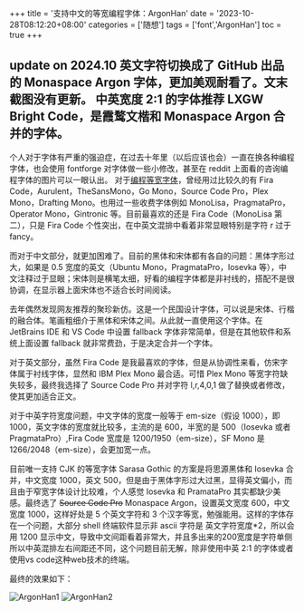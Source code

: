 +++
title = '支持中文的等宽编程字体：ArgonHan'
date = '2023-10-28T08:12:20+08:00'
categories = ['随想']
tags = ['font','ArgonHan']
toc = true
+++

update on 2024.10 英文字符切换成了 GitHub 出品的 Monaspace Argon 字体，更加美观耐看了。文末截图没有更新。
中英宽度 2:1 的字体推荐 LXGW Bright Code，是霞鹜文楷和 Monaspace Argon 合并的字体。
------

个人对于字体有严重的强迫症，在过去十年里（以后应该也会）一直在换各种编程字体，也会使用 fontforge 对字体做一些小修改，甚至在 reddit 上面看的咨询编程字体的图片可以一眼认出。 
对于[编程等宽字体](https://www.programmingfonts.org/)，曾经用过比较久的有 Fira Code，Aurulent，TheSansMono，Go Mono，Source Code Pro，Plex Mono，Drafting Mono。也用过一些收费字体例如 MonoLisa，PragmataPro，Operator Mono，Gintronic 等。目前最喜欢的还是 Fira Code（MonoLisa 第二），只是 Fira Code 个性突出，在中英文混排中看着非常显眼特别是字符 r 过于 fancy。

<!--more-->

而对于中文部分，就更加困难了。目前的黑体和宋体都有各自的问题：黑体字形过大，如果是 0.5 宽度的英文（Ubuntu Mono，PragmataPro，Iosevka 等），中文注释过于显眼；宋体则是横笔太细，好看的编程字体都是非衬线的，搭配不是很协调，在显示器上面宋体也不适合长时间阅读。

去年偶然发现网友推荐的聚珍新仿。这是一个民国设计字体，可以说是宋体、行楷的融合体。笔画粗细介于黑体和宋体之间。从此就一直使用这个字体。在 JetBrains IDE 和 VS Code 中设置 fallback 字体非常简单，但是在其他软件和系统上面设置 fallback 就非常费劲，于是决定合并一个字体。

对于英文部分，虽然 Fira Code 是我最喜欢的字体，但是从协调性来看，仿宋字体属于衬线字体，显然和 IBM Plex Mono 最合适。可惜 Plex Mono 等宽字符缺失较多，最终我选择了 Source Code Pro 并对字符 l,r,4,0,1 做了替换或者修改，使其更加适合正文。

对于中英字符宽度问题，中文字体的宽度一般等于 em-size（假设 1000），即 1000，英文字体的宽度就比较多，主流的是 600，半宽的是 500（Iosevka 或者 PragmataPro）,Fira Code 宽度是 1200/1950（em-size），SF Mono 是 1266/2048（em-size），会更加宽一点。 

目前唯一支持 CJK 的等宽字体 Sarasa Gothic 的方案是将思源黑体和 Iosevka 合并，中文宽度 1000，英文 500，但是由于黑体字形过大过黑，显得英文偏小，而且由于窄宽字体设计比较难，个人感觉 Iosevka 和 PramataPro 其实都缺少美感。最终选了 ~~Source Code Pro~~ Monaspace Argon，设置英文宽度 600，中文宽度 1000，这样好处是 5 个英文字符和 3 个汉字等宽，勉强能用。这样的字体存在一个问题，大部分 shell 终端软件显示非 ascii 字符是 英文字符宽度*2，所以会用 1200 显示中文，导致中文间距看着非常大，并且多出来的200宽度是字符单侧 所以中英混排左右间距还不同，这个问题目前无解，除非使用中英 2:1 的字体或者使用vs code这种web技术的终端。

最终的效果如下：

![ArgonHan1](https://cdn.jsdelivr.net/gh/zhimoe/picx-images-hosting@master/pic/fangsongcode.4t8q5v8g5zq0.webp)
![ArgonHan2](https://cdn.jsdelivr.net/gh/zhimoe/picx-images-hosting@master/pic/fangsongcode.7196xry1lvs0.webp)


